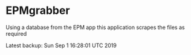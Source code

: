 # EPMgrabber
Using a database from the EPM app this application scrapes the files as required


Latest backup: Sun Sep 1 16:28:01 UTC 2019
